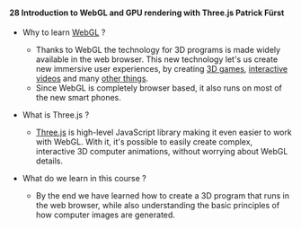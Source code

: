

#### 28 Introduction to WebGL and GPU rendering with Three.js **Patrick Fürst**


* Why to learn [WebGL](https://get.webgl.org/) ? 
    - Thanks to WebGL the technology for 3D programs is made widely available in the web browser. This new technology let's us create new immersive user experiences, by creating [3D games](http://kiddisco.asmallgame.com/), [interactive videos](http://www.ro.me/) and many [other things](https://threejs.org/). 
    - Since WebGL is completely browser based, it also runs on most of the new smart phones. 
     
* What is Three.js ?
    - [Three.js](https://threejs.org/) is high-level JavaScript library making it even easier to work with WebGL. With it, it's possible to easily create complex, interactive 3D computer animations, without worrying about WebGL details. 
    
* What do we learn in this course ?
    - By the end we have learned how to create a 3D program that runs in the web browser, while also understanding the basic principles of how computer images are generated.

